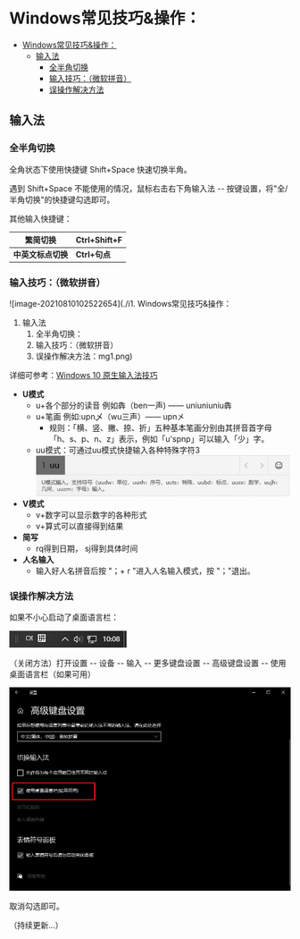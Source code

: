 # Windows常见技巧&操作：

- [Windows常见技巧&操作：](#windows常见技巧操作)
  - [输入法](#输入法)
    - [全半角切换](#全半角切换)
    - [输入技巧：（微软拼音）](#输入技巧微软拼音)
    - [误操作解决方法](#误操作解决方法)

## 输入法

### 全半角切换

全角状态下使用快捷键 Shift+Space 快速切换半角。

遇到 Shift+Space 不能使用的情况，鼠标右击右下角输入法 -- 按键设置，将"全/半角切换"的快捷键勾选即可。



其他输入快捷键：

| **繁简切换**       | **Ctrl+Shift+F** |
| ------------------ | ---------------- |
| **中英文标点切换** | **Ctrl+句点**    |



### 输入技巧：（微软拼音）

![image-20210810102522654](./i1. Windows常见技巧&操作：
   1. 输入法
      1. 全半角切换：
      2. 输入技巧：（微软拼音）
      3. 误操作解决方法：mg1.png)

详细可参考：[Windows 10 原生输入法技巧](https://sspai.com/post/41266)

- **U模式**
  - u+各个部分的读音 例如犇（ben一声) —— uniuniuniu犇
  - u+笔画 例如:upn乄（wu三声）—— upn㐅
    - 规则：「横、竖、撇、捺、折」五种基本笔画分别由其拼音首字母「h、s、p、n、z」表示，例如「u'spnp」可以输入「少」字。
  - uu模式：可通过uu模式快捷输入各种特殊字符3
    ![image-20210810103558604](./img2.png)
- **V模式**
  - v+数字可以显示数字的各种形式
  - v+算式可以直接得到结果
- **简写**
  - rq得到日期， sj得到具体时间
- **人名输入**
  - 输入好人名拼音后按 "；+ r "进入人名输入模式，按 "；"退出。





### 误操作解决方法

如果不小心启动了桌面语言栏：

![image-20210810100844523](./img3.png)



（关闭方法）打开设置 -- 设备 -- 输入 -- 更多键盘设置 -- 高级键盘设置 -- 使用桌面语言栏（如果可用）

![image-20210810100944491](./img4.png)

取消勾选即可。



（持续更新...）

